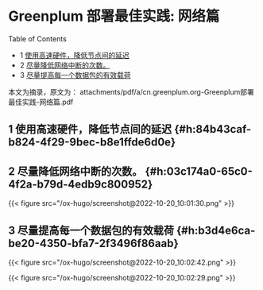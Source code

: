 # Greenplum 部署最佳实践: 网络篇


<div class="ox-hugo-toc toc has-section-numbers">

<div class="heading">Table of Contents</div>

- <span class="section-num">1</span> [使用高速硬件，降低节点间的延迟](#h:84b43caf-b824-4f29-9bec-b8e1ffde6d0e)
- <span class="section-num">2</span> [尽量降低网络中断的次数。](#h:03c174a0-65c0-4f2a-b79d-4edb9c800952)
- <span class="section-num">3</span> [尽量提高每一个数据包的有效载荷](#h:b3d4e6ca-be20-4350-bfa7-2f3496f86aab)

</div>
<!--endtoc-->


本文为摘录，原文为： attachments/pdf/a/cn.greenplum.org-Greenplum部署最佳实践-网络篇.pdf



## <span class="section-num">1</span> 使用高速硬件，降低节点间的延迟 {#h:84b43caf-b824-4f29-9bec-b8e1ffde6d0e}


## <span class="section-num">2</span> 尽量降低网络中断的次数。 {#h:03c174a0-65c0-4f2a-b79d-4edb9c800952}

<a id="figure--fig:screenshot@2022-10-20-10:01:30"></a>

{{< figure src="/ox-hugo/screenshot@2022-10-20_10:01:30.png" >}}


## <span class="section-num">3</span> 尽量提高每一个数据包的有效载荷 {#h:b3d4e6ca-be20-4350-bfa7-2f3496f86aab}

<a id="figure--fig:screenshot@2022-10-20-10:02:42"></a>

{{< figure src="/ox-hugo/screenshot@2022-10-20_10:02:42.png" >}}

<a id="figure--fig:screenshot@2022-10-20-10:02:29"></a>

{{< figure src="/ox-hugo/screenshot@2022-10-20_10:02:29.png" >}}

